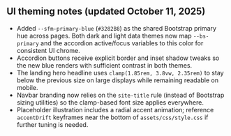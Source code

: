 ## UI theming notes (updated October 11, 2025)

- Added `--sfm-primary-blue` (`#3282B8`) as the shared Bootstrap primary hue across pages. Both dark and light data themes now map `--bs-primary` and the accordion active/focus variables to this color for consistent UI chrome.
- Accordion buttons receive explicit border and inset shadow tweaks so the new blue renders with sufficient contrast in both themes.
- The landing hero headline uses `clamp(1.85rem, 3.8vw, 2.35rem)` to stay below the previous size on large displays while remaining readable on mobile.
- Navbar branding now relies on the `site-title` rule (instead of Bootstrap sizing utilities) so the clamp-based font size applies everywhere.
- Placeholder illustration includes a radial accent animation; reference `accentDrift` keyframes near the bottom of `assets/css/style.css` if further tuning is needed.
